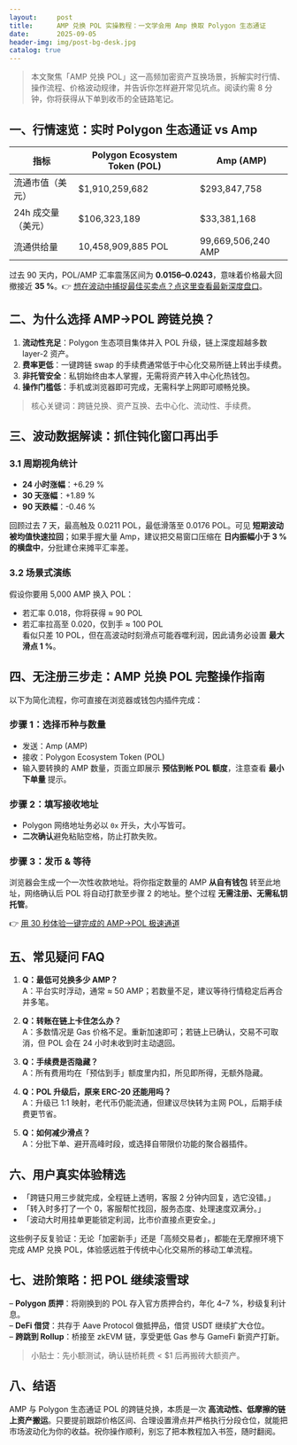 ```yaml
---
layout:     post
title:      AMP 兑换 POL 实操教程：一文学会用 Amp 换取 Polygon 生态通证
date:       2025-09-05
header-img: img/post-bg-desk.jpg
catalog: true
---
```


> 本文聚焦「AMP 兑换 POL」这一高频加密资产互换场景，拆解实时行情、操作流程、价格波动规律，并告诉你怎样避开常见坑点。阅读约需 8 分钟，你将获得从下单到收币的全链路笔记。

## 一、行情速览：实时 Polygon 生态通证 vs Amp

| 指标                     | Polygon Ecosystem Token (POL) | Amp (AMP) |
|--------------------------|-------------------------------|-----------|
| 流通市值（美元）         | $1,910,259,682                | $293,847,758 |
| 24h 成交量（美元）       | $106,323,189                  | $33,381,168 |
| 流通供给量               | 10,458,909,885 POL            | 99,669,506,240 AMP |

过去 90 天内，POL/AMP 汇率震荡区间为 **0.0156–0.0243**，意味着价格最大回撤接近 **35 %**。👉 [想在波动中捕捉最佳买卖点？点这里查看最新深度盘口](https://okxdog.com/)。

## 二、为什么选择 AMP→POL 跨链兑换？

1. **流动性充足**：Polygon 生态项目集体并入 POL 升级，链上深度超越多数 layer-2 资产。
2. **费率更低**：一键跨链 swap 的手续费通常低于中心化交易所链上转出手续费。
3. **非托管安全**：私钥始终由本人掌握，无需将资产转入中心化热钱包。
4. **操作门槛低**：手机或浏览器即可完成，无需科学上网即可顺畅兑换。

> 核心关键词：跨链兑换、资产互换、去中心化、流动性、手续费。

## 三、波动数据解读：抓住钝化窗口再出手

### 3.1 周期视角统计

- **24 小时涨幅**：+6.29 %  
- **30 天涨幅**：+1.89 %  
- **90 天跌幅**：-0.46 %  

回顾过去 7 天，最高触及 0.0211 POL，最低滑落至 0.0176 POL。可见 **短期波动被均值快速拉回**；如果手握大量 Amp，建议把交易窗口压缩在 **日内振幅小于 3 % 的横盘中**，分批建仓来摊平汇率差。

### 3.2 场景式演练

假设你要用 5,000 AMP 换入 POL：  
- 若汇率 0.018，你将获得 ≈ 90 POL  
- 若汇率拉高至 0.020，仅到手 ≈ 100 POL  
看似只差 10 POL，但在高波动时刻滑点可能吞噬利润，因此请务必设置 **最大滑点 1 %**。

## 四、无注册三步走：AMP 兑换 POL 完整操作指南

以下为简化流程，你可直接在浏览器或钱包内插件完成：

### 步骤 1：选择币种与数量
- 发送：Amp (AMP)  
- 接收：Polygon Ecosystem Token (POL)  
- 输入要转换的 AMP 数量，页面立即展示 **预估到帐 POL 额度**，注意查看 **最小下单量** 提示。

### 步骤 2：填写接收地址
- Polygon 网络地址务必以 `0x` 开头，大小写皆可。  
- **二次确认**避免粘贴空格，防止打款失败。

### 步骤 3：发币 & 等待
浏览器会生成一个一次性收款地址。将你指定数量的 AMP **从自有钱包** 转至此地址，网络确认后 POL 将自动打款至步骤 2 的地址。整个过程 **无需注册、无需私钥托管**。

👉 [用 30 秒体验一键完成的 AMP→POL 极速通道](https://okxdog.com/)

## 五、常见疑问 FAQ

1. **Q：最低可兑换多少 AMP？**  
   A：平台实时浮动，通常 ≈ 50 AMP；若数量不足，建议等待行情稳定后再合并多笔。

2. **Q：转账在链上卡住怎么办？**  
   A：多数情况是 Gas 价格不足。重新加速即可；若链上已确认，交易不可取消，但 POL 会在 24 小时未收到时主动退回。

3. **Q：手续费是否隐藏？**  
   A：所有费用均在「预估到手」额度里内扣，所见即所得，无额外隐藏。

4. **Q：POL 升级后，原来 ERC-20 还能用吗？**  
   A：升级已 1:1 映射，老代币仍能流通，但建议尽快转为主网 POL，后期手续费更节省。

5. **Q：如何减少滑点？**  
   A：分批下单、避开高峰时段，或选择自带限价功能的聚合器插件。

## 六、用户真实体验精选

- 「跨链只用三步就完成，全程链上透明，客服 2 分钟内回复，选它没错。」  
- 「转入时多打了一个 0，客服帮忙找回，服务态度、处理速度双满分。」  
- 「波动大时用挂单更能锁定利润，比市价直接点更安全。」

这些例子反复验证：无论「加密新手」还是「高频交易者」，都能在无摩擦环境下完成 AMP 兑换 POL，体验感远胜于传统中心化交易所的移动工单流程。

## 七、进阶策略：把 POL 继续滚雪球

– **Polygon 质押**：将刚换到的 POL 存入官方质押合约，年化 4–7 %，秒级复利计息。  
– **DeFi 借贷**：共存于 Aave Protocol 做抵押品，借贷 USDT 继续扩大仓位。  
– **跨跳到 Rollup**：桥接至 zkEVM 链，享受更低 Gas 参与 GameFi 新资产打新。

> 小贴士：先小额测试，确认链桥耗费 < $1 后再搬砖大额资产。

## 八、结语

AMP 与 Polygon 生态通证 POL 的跨链兑换，本质是一次 **高流动性、低摩擦的链上资产搬运**。只要提前跟踪价格区间、合理设置滑点并严格执行分段仓位，就能把市场波动化为你的收益。祝你操作顺利，别忘了把本教程加入书签，随时翻阅。